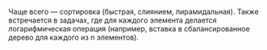 Чаще всего — сортировка (быстрая, слиянием, пирамидальная). Также встречается в задачах, где для каждого элемента делается логарифмическая операция (например, вставка в сбалансированное дерево для каждого из n элементов).